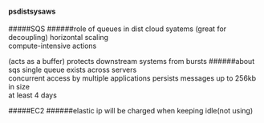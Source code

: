 #### psdistsysaws
#####SQS
######role of queues in dist cloud syatems
(great for decoupling)
horizontal scaling  
compute-intensive actions

(acts as a buffer)
protects downstream systems from bursts
######about sqs
single queue exists across servers  
concurrent access by multiple applications
persists messages up to 256kb in size  
at least 4 days

#####EC2
######elastic ip
will be charged when keeping idle(not using)

